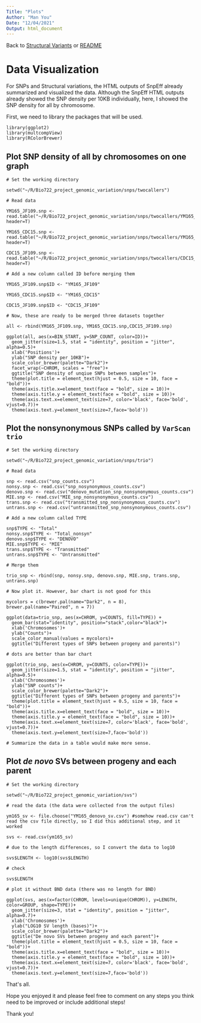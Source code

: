 ```yaml
---
Title: "Plots"
Author: "Man You"
Date: "12/04/2021"
Output: html_document
---
```


Back to [Structural Variants](https://github.com/manyou7/bio722_project_genomic_variations/blob/01e4810d1d0725e7a8bde9d12f16d0368fbc6666/5_structural_variants.md) or [README](https://github.com/manyou7/bio722_project_genomic_variations/blob/01e4810d1d0725e7a8bde9d12f16d0368fbc6666/README.md)

# Data Visualization

For SNPs and Structural variations, the HTML outputs of SnpEff already summarized and visualized the data. Although the SnpEff HTML outputs already showed the SNP density per 10KB individually, here, I showed the SNP density for all by chromosome. 

First, we need to library the packages that will be used.

```{r}
library(ggplot2)
library(multcompView)
library(RColorBrewer)
```

## Plot SNP density of all by chromosomes on one graph

```{r all, echo=FALSE}
# Set the working directory

setwd("~/R/Bio722_project_genomic_variation/snps/twocallers")

# Read data

YM165_JF109.snp <- read.table("~/R/Bio722_project_genomic_variation/snps/twocallers/YM165_JF109_unique_SNPs_densityPer10Kb.snpden", header=T)

YM165_CDC15.snp <- read.table("~/R/Bio722_project_genomic_variation/snps/twocallers/YM165_CDC15_unique_SNPs_densityPer10Kb.snpden", header=T)

CDC15_JF109.snp <- read.table("~/R/Bio722_project_genomic_variation/snps/twocallers/CDC15_JF109_unique_SNPs_densityPer10Kb.snpden", header=T)

# Add a new column called ID before merging them

YM165_JF109.snp$ID <- "YM165_JF109"

YM165_CDC15.snp$ID <- "YM165_CDC15"

CDC15_JF109.snp$ID <- "CDC15_JF109"

# Now, these are ready to be merged three datasets together

all <- rbind(YM165_JF109.snp, YM165_CDC15.snp,CDC15_JF109.snp)

ggplot(all, aes(x=BIN_START, y=SNP_COUNT, color=ID))+
  geom_jitter(size=1.5, stat = "identity", position = "jitter", alpha=0.5)+
  xlab('Positions')+
  ylab("SNP density per 10KB")+
  scale_color_brewer(palette="Dark2")+
  facet_wrap(~CHROM, scales = "free")+
  ggtitle("SNP density of unqiue SNPs between samples")+
  theme(plot.title = element_text(hjust = 0.5, size = 10, face = "bold"))+
  theme(axis.title.x=element_text(face = "bold", size = 10))+
  theme(axis.title.y = element_text(face = "bold", size = 10))+
  theme(axis.text.x=element_text(size=7, color='black', face='bold', vjust=0.7))+
  theme(axis.text.y=element_text(size=7,face='bold'))
```

## Plot the nonsynonymous SNPs called by ```VarScan trio```

```{r trio_snp, echo=FALSE}
# Set the working directory

setwd("~/R/Bio722_project_genomic_variation/snps/trio")

# Read data

snp <- read.csv("snp_counts.csv")
nonsy.snp <- read.csv("snp_nosynonymous_counts.csv")
denovo.snp <- read.csv("denovo_mutation_snp_nonsynonymous_counts.csv")
MIE.snp <- read.csv("MIE_snp_nonsynonymous_counts.csv")
trans.snp <- read.csv("transmitted_snp_nonsynonymous_counts.csv")
untrans.snp <- read.csv("untransmitted_snp_nonsynonymous_counts.csv")

# Add a new column called TYPE

snp$TYPE <- "Total"
nonsy.snp$TYPE <- "Total_nonsyn"
denovo.snp$TYPE <- "DENOVO"
MIE.snp$TYPE <- "MIE"
trans.snp$TYPE <- "Transmitted"
untrans.snp$TYPE <- "Untransmitted"

# Merge them

trio_snp <- rbind(snp, nonsy.snp, denovo.snp, MIE.snp, trans.snp, untrans.snp)

# Now plot it. However, bar chart is not good for this

mycolors = c(brewer.pal(name="Dark2", n = 8), brewer.pal(name="Paired", n = 7))

ggplot(data=trio_snp, aes(x=CHROM, y=COUNTS, fill=TYPE)) +
  geom_bar(stat="identity", position="stack",color="black")+
  xlab('Chromosomes')+
  ylab("Counts")+
  scale_color_manual(values = mycolors)+
  ggtitle("Different types of SNPs between progeny and parents)")

# dots are better than bar chart

ggplot(trio_snp, aes(x=CHROM, y=COUNTS, color=TYPE))+
  geom_jitter(size=1.5, stat = "identity", position = "jitter", alpha=0.5)+
  xlab('Chromosomes')+
  ylab("SNP counts")+
  scale_color_brewer(palette="Dark2")+
  ggtitle("Different types of SNPs between progeny and parents")+
  theme(plot.title = element_text(hjust = 0.5, size = 10, face = "bold"))+
  theme(axis.title.x=element_text(face = "bold", size = 10))+
  theme(axis.title.y = element_text(face = "bold", size = 10))+
  theme(axis.text.x=element_text(size=7, color='black', face='bold', vjust=0.7))+
  theme(axis.text.y=element_text(size=7,face='bold'))

# Summarize the data in a table would make more sense.
```

## Plot _de novo_ SVs between progeny and each parent

```{r svs, echo=FALSE}
# Set the working directory

setwd("~/R/Bio722_project_genomic_variation/svs")

# read the data (the data were collected from the output files)

ym165_sv <- file.choose("YM165_denovo_sv.csv") #somehow read.csv can't read the csv file directly, so I did this additional step, and it worked

svs <- read.csv(ym165_sv)

# due to the length differences, so I convert the data to log10

svs$LENGTH <- log10(svs$LENGTH)

# check 

svs$LENGTH

# plot it without BND data (there was no length for BND)

ggplot(svs, aes(x=factor(CHROM, levels=unique(CHROM)), y=LENGTH, color=GROUP, shape=TYPE))+
  geom_jitter(size=3, stat = "identity", position = "jitter", alpha=0.7)+
  xlab('Chromosomes')+
  ylab("LOG10 SV length (bases)")+
  scale_color_brewer(palette="Dark2")+
  ggtitle("De novo SVs between progeny and each parent")+
  theme(plot.title = element_text(hjust = 0.5, size = 10, face = "bold"))+
  theme(axis.title.x=element_text(face = "bold", size = 10))+
  theme(axis.title.y = element_text(face = "bold", size = 10))+
  theme(axis.text.x=element_text(size=7, color='black', face='bold', vjust=0.7))+
  theme(axis.text.y=element_text(size=7,face='bold'))
```

That's all.

Hope you enjoyed it and please feel free to comment on any steps you think need to be improved or include additional steps! 

Thank you!

